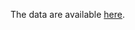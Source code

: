 The data are available [here](https://sissa-my.sharepoint.com/:f:/g/personal/nelkazwi_sissa_it/EpPj2mFHc3dLnXtOYfF6HWgBbPtDONwumXKzzvY9-13XiQ?e=tUoi0H).
